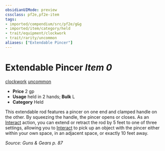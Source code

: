 ```yaml
---
obsidianUIMode: preview
cssclass: pf2e,pf2e-item
tags:
- imported/compendium/src/pf2e/g&g
- imported/item/category/held
- trait/equipment/clockwork
- trait/rarity/uncommon
aliases: ["Extendable Pincer"]
---
```

# Extendable Pincer *Item 0*  
[clockwork](clockwork-g-g.md)  [uncommon](uncommon.md)  

- **Price** 2 gp
- **Usage** held in 2 hands; **Bulk** L
- **Category** Held

This extendable rod features a pincer on one end and clamped handle on the other. By squeezing the handle, the pincer opens or closes. As an [Interact](interact.md) action, you can extend or retract the rod by 5 feet to one of three settings, allowing you to [Interact](interact.md) to pick up an object with the pincer either within your own space, in an adjacent space, or exactly 10 feet away.

*Source: Guns & Gears p. 87*